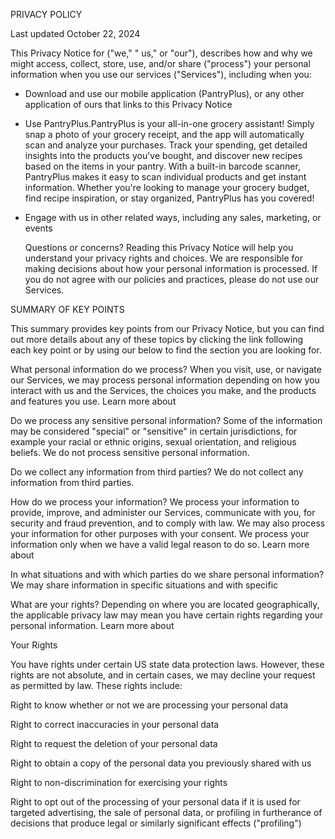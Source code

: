 PRIVACY POLICY

Last updated October 22, 2024

This Privacy Notice for ("we," " us," or "our"), describes how and why we might access, collect, store, use, and/or share ("process") your personal information when you use our services ("Services"), including when you:

* Download and use our mobile application (PantryPlus), or any other application of ours that links to this Privacy Notice
* Use PantryPlus.PantryPlus is your all-in-one grocery assistant! Simply snap a photo of your grocery receipt, and the app will automatically scan and analyze your purchases. Track your spending, get detailed insights into the products you've bought, and discover new recipes based on the items in your pantry. With a built-in barcode scanner, PantryPlus makes it easy to scan individual products and get instant information. Whether you're looking to manage your grocery budget, find recipe inspiration, or stay organized, PantryPlus has you covered!
* Engage with us in other related ways, including any sales, marketing, or events

  Questions or concerns? Reading this Privacy Notice will help you understand your privacy rights and choices. We are responsible for making decisions about how your personal information is processed. If you do not agree with our policies and practices, please do not use our Services.



SUMMARY OF KEY POINTS

 This summary provides key points from our Privacy Notice, but you can find out more details about any of these topics by clicking the link following each key point or by using our below to find the section you are looking for.

What personal information do we process?  When you visit, use, or navigate our Services, we may process personal information depending on how you interact with us and the Services, the choices you make, and the products and features you use. Learn more about 


Do we process any sensitive personal information? Some of the information may be considered "special" or "sensitive" in certain jurisdictions, for example your racial or ethnic origins, sexual orientation, and religious beliefs. We do not process sensitive personal information.

Do we collect any information from third parties? We do not collect any information from third parties.

How do we process your information? We process your information to provide, improve, and administer our Services, communicate with you, for security and fraud prevention, and to comply with law. We may also process your information for other purposes with your consent. We process your information only when we have a valid legal reason to do so. Learn more about

In what situations and with which parties do we share personal information? We may share information in specific situations and with specific

What are your rights? Depending on where you are located geographically, the applicable privacy law may mean you have certain rights regarding your personal information. Learn more about




Your Rights

  You have rights under certain US state data protection laws. However, these rights are not absolute, and in certain cases, we may decline your request as permitted by law. These rights include:

Right to know whether or not we are processing your personal data

Right to correct inaccuracies in your personal data

Right to request the deletion of your personal data

Right to obtain a copy of the personal data you previously shared with us

Right to non-discrimination for exercising your rights

Right to opt out  of the processing of your personal data if it is used for targeted advertising, the sale of personal data, or profiling in furtherance of decisions that produce legal or similarly significant effects ("profiling")

